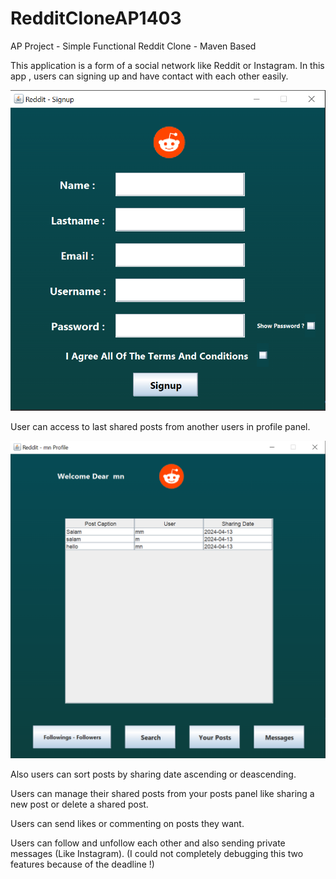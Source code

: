 


# RedditCloneAP1403
AP Project - Simple Functional Reddit Clone - Maven Based

This application is a form of a social network like Reddit or Instagram.
In this app , users can signing up and have contact with each other easily.


![Model](https://github.com/MahdiiGhaffarii/RedditCloneAP1403/blob/main/SignUP.png)


User can access to last shared posts from another users in profile panel.

![Model](https://github.com/MahdiiGhaffarii/RedditCloneAP1403/blob/main/Profile.png)


Also users can sort posts by sharing date ascending or deascending.
 

Users can manage their shared posts from your posts panel like sharing a new post or delete a shared post.



 











Users can send likes or commenting on posts they want.

 

Users can follow and unfollow each other and also sending private messages (Like Instagram).
(I could not completely debugging this two features because of the deadline !) 





